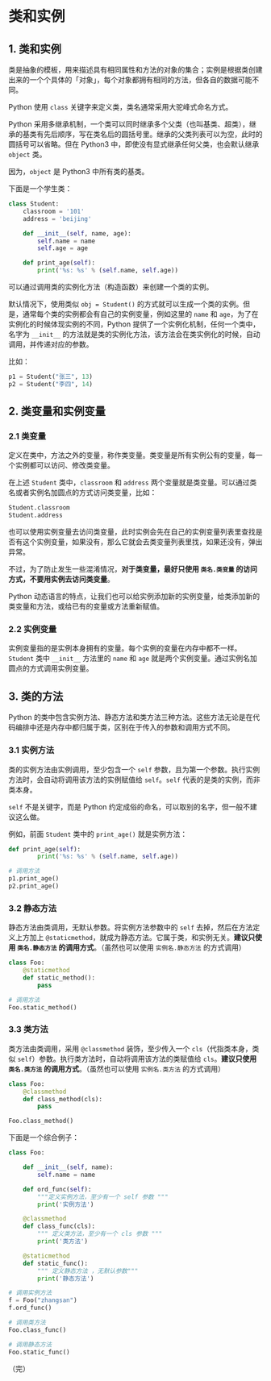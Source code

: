 # 类和实例

## 1. 类和实例

类是抽象的模板，用来描述具有相同属性和方法的对象的集合；实例是根据类创建出来的一个个具体的「对象」，每个对象都拥有相同的方法，但各自的数据可能不同。

Python 使用 `class` 关键字来定义类，类名通常采用大驼峰式命名方式。

Python 采用多继承机制，一个类可以同时继承多个父类（也叫基类、超类），继承的基类有先后顺序，写在类名后的圆括号里。继承的父类列表可以为空，此时的圆括号可以省略。但在 Python3 中，即使没有显式继承任何父类，也会默认继承 `object` 类。

因为，`object` 是 Python3 中所有类的基类。

下面是一个学生类：

```python
class Student:
    classroom = '101'
    address = 'beijing' 

    def __init__(self, name, age):
        self.name = name
        self.age = age

    def print_age(self):
        print('%s: %s' % (self.name, self.age))
```

可以通过调用类的实例化方法（构造函数）来创建一个类的实例。

默认情况下，使用类似 `obj = Student()` 的方式就可以生成一个类的实例。但是，通常每个类的实例都会有自己的实例变量，例如这里的 `name` 和 `age`，为了在实例化的时候体现实例的不同，Python 提供了一个实例化机制，任何一个类中，名字为 `__init__` 的方法就是类的实例化方法，该方法会在类实例化的时候，自动调用，并传递对应的参数。

比如：

```python
p1 = Student("张三", 13)
p2 = Student("李四", 14)
```

## 2. 类变量和实例变量

### 2.1 类变量

定义在类中，方法之外的变量，称作类变量。类变量是所有实例公有的变量，每一个实例都可以访问、修改类变量。

在上述 `Student` 类中，`classroom` 和 `address` 两个变量就是类变量。可以通过类名或者实例名加圆点的方式访问类变量，比如：

```python
Student.classroom
Student.address
```

也可以使用实例变量去访问类变量，此时实例会先在自己的实例变量列表里查找是否有这个实例变量，如果没有，那么它就会去类变量列表里找，如果还没有，弹出异常。

不过，为了防止发生一些混淆情况，**对于类变量，最好只使用 `类名.类变量` 的访问方式，不要用实例去访问类变量**。

Python 动态语言的特点，让我们也可以给实例添加新的实例变量，给类添加新的类变量和方法，或给已有的变量或方法重新赋值。

### 2.2 实例变量

实例变量指的是实例本身拥有的变量。每个实例的变量在内存中都不一样。`Student` 类中 `__init__` 方法里的 `name` 和 `age` 就是两个实例变量。通过实例名加圆点的方式调用实例变量。


## 3. 类的方法

Python 的类中包含实例方法、静态方法和类方法三种方法。这些方法无论是在代码编排中还是内存中都归属于类，区别在于传入的参数和调用方式不同。

### 3.1 实例方法

类的实例方法由实例调用，至少包含一个 `self` 参数，且为第一个参数。执行实例方法时，会自动将调用该方法的实例赋值给 `self`。`self` 代表的是类的实例，而非类本身。

`self` 不是关键字，而是 Python 约定成俗的命名，可以取别的名字，但一般不建议这么做。

例如，前面 `Student` 类中的 `print_age()` 就是实例方法：

```python
def print_age(self):
        print('%s: %s' % (self.name, self.age))

# 调用方法
p1.print_age()
p2.print_age()
```

### 3.2 静态方法

静态方法由类调用，无默认参数。将实例方法参数中的 `self` 去掉，然后在方法定义上方加上 `@staticmethod`，就成为静态方法。它属于类，和实例无关。**建议只使用 `类名.静态方法` 的调用方式**。（虽然也可以使用 `实例名.静态方法` 的方式调用）

```python
class Foo:
    @staticmethod
    def static_method():
        pass

# 调用方法
Foo.static_method()
```

### 3.3 类方法

类方法由类调用，采用 `@classmethod` 装饰，至少传入一个 `cls`（代指类本身，类似 `self`）参数。执行类方法时，自动将调用该方法的类赋值给 `cls`。**建议只使用 `类名.类方法` 的调用方式**。（虽然也可以使用 `实例名.类方法` 的方式调用）

```python
class Foo:
    @classmethod
    def class_method(cls):
        pass

Foo.class_method()
```

下面是一个综合例子：

```python
class Foo: 

    def __init__(self, name):
        self.name = name 

    def ord_func(self):
        """定义实例方法，至少有一个 self 参数 """
        print('实例方法')

    @classmethod
    def class_func(cls):
        """ 定义类方法，至少有一个 cls 参数 """
        print('类方法')

    @staticmethod
    def static_func():
        """ 定义静态方法 ，无默认参数"""
        print('静态方法') 

# 调用实例方法
f = Foo("zhangsan")
f.ord_func()

# 调用类方法
Foo.class_func()

# 调用静态方法
Foo.static_func()
```

（完）
